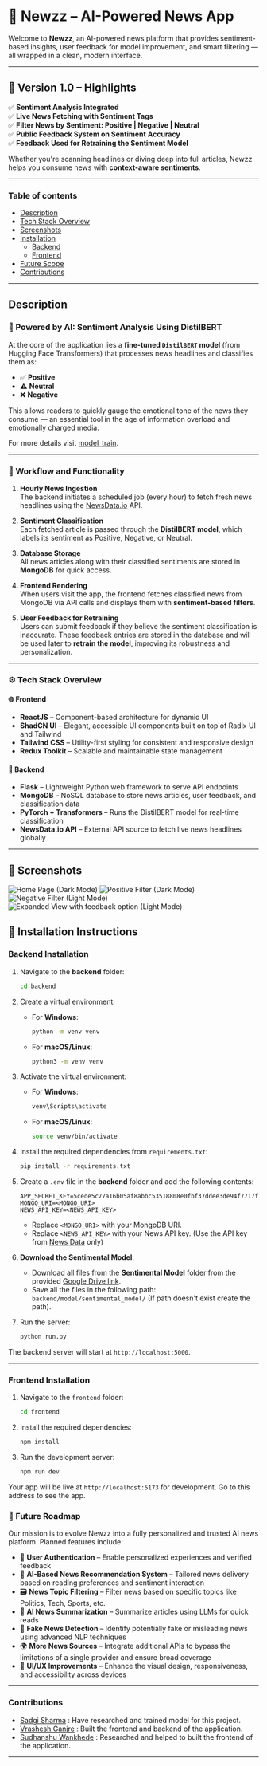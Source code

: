 # 📰 Newzz – AI-Powered News App

Welcome to **Newzz**, an AI-powered news platform that provides sentiment-based insights, user feedback for model improvement, and smart filtering — all wrapped in a clean, modern interface.

---

## 🚀 Version 1.0 – Highlights

✅ **Sentiment Analysis Integrated**  
✅ **Live News Fetching with Sentiment Tags**  
✅ **Filter News by Sentiment: Positive | Negative | Neutral**  
✅ **Public Feedback System on Sentiment Accuracy**  
✅ **Feedback Used for Retraining the Sentiment Model**

Whether you're scanning headlines or diving deep into full articles, Newzz helps you consume news with **context-aware sentiments**.

---

### Table of contents

- [Description](#description)
- [Tech Stack Overview](#️-tech-stack-overview)
- [Screenshots](#-screenshots)
- [Installation](#-installation-instructions)
  - [Backend](#backend-installation)
  - [Frontend](#frontend-installation)
- [Future Scope](#-future-scope)
- [Contributions](#contributions)

---

## Description

### 🧠 Powered by AI: Sentiment Analysis Using DistilBERT

At the core of the application lies a **fine-tuned `DistilBERT` model** (from Hugging Face Transformers) that processes news headlines and classifies them as:

- ✅ **Positive**
- ⚠️ **Neutral**
- ❌ **Negative**

This allows readers to quickly gauge the emotional tone of the news they consume — an essential tool in the age of information overload and emotionally charged media.

For more details visit [model_train](./model_train/readme.md).

---

### 🔄 Workflow and Functionality

1. **Hourly News Ingestion**  
   The backend initiates a scheduled job (every hour) to fetch fresh news headlines using the [NewsData.io](https://newsdata.io/) API.

2. **Sentiment Classification**  
   Each fetched article is passed through the **DistilBERT model**, which labels its sentiment as Positive, Negative, or Neutral.

3. **Database Storage**  
   All news articles along with their classified sentiments are stored in **MongoDB** for quick access.

4. **Frontend Rendering**  
   When users visit the app, the frontend fetches classified news from MongoDB via API calls and displays them with **sentiment-based filters**.

5. **User Feedback for Retraining**  
   Users can submit feedback if they believe the sentiment classification is inaccurate. These feedback entries are stored in the database and will be used later to **retrain the model**, improving its robustness and personalization.

---

### ⚙️ Tech Stack Overview

#### 🌐 **Frontend**

- **ReactJS** – Component-based architecture for dynamic UI
- **ShadCN UI** – Elegant, accessible UI components built on top of Radix UI and Tailwind
- **Tailwind CSS** – Utility-first styling for consistent and responsive design
- **Redux Toolkit** – Scalable and maintainable state management

#### 🧪 **Backend**

- **Flask** – Lightweight Python web framework to serve API endpoints
- **MongoDB** – NoSQL database to store news articles, user feedback, and classification data
- **PyTorch + Transformers** – Runs the DistilBERT model for real-time classification
- **NewsData.io API** – External API source to fetch live news headlines globally

---

## 📸 Screenshots

![Home Page (Dark Mode)](./screenshots/Screenshot_1.png)
![Positive Filter (Dark Mode)](./screenshots/Screenshot_2.png)
![Negative Filter (Light Mode)](./screenshots/Screenshot_3.png)
![Expanded View with feedback option (Light Mode)](./screenshots/Screenshot_4.png)

## 🔧 Installation Instructions

### Backend Installation

1. Navigate to the **backend** folder:

   ```bash
   cd backend
   ```

2. Create a virtual environment:

   - For **Windows**:

     ```bash
     python -m venv venv
     ```

   - For **macOS/Linux**:
     ```bash
     python3 -m venv venv
     ```

3. Activate the virtual environment:

   - For **Windows**:

     ```bash
     venv\Scripts\activate
     ```

   - For **macOS/Linux**:
     ```bash
     source venv/bin/activate
     ```

4. Install the required dependencies from `requirements.txt`:

   ```bash
   pip install -r requirements.txt
   ```

5. Create a `.env` file in the **backend** folder and add the following contents:

   ```env
   APP_SECRET_KEY=5cede5c77a16b05af8abbc53518808e0fbf37ddee3de94f7717f7c96c150d342
   MONGO_URI=<MONGO_URI>
   NEWS_API_KEY=<NEWS_API_KEY>
   ```

   - Replace `<MONGO_URI>` with your MongoDB URI.
   - Replace `<NEWS_API_KEY>` with your News API key. (Use the API key from [News Data](https://newsdata.io/) only)

6. **Download the Sentimental Model**:

   - Download all files from the **Sentimental Model** folder from the provided [Google Drive link](https://drive.google.com/drive/folders/1spIQpuRltzJNp7nld6Hm3vSmCP6qd3fv?usp=sharing).
   - Save all the files in the following path: `backend/model/sentimental_model/` (If path doesn't exist create the path).

7. Run the server:
   ```bash
   python run.py
   ```

The backend server will start at `http://localhost:5000`.

---

### Frontend Installation

1. Navigate to the `frontend` folder:

   ```bash
   cd frontend
   ```

2. Install the required dependencies:

   ```bash
   npm install
   ```

3. Run the development server:

   ```bash
   npm run dev
   ```

Your app will be live at `http://localhost:5173` for development. Go to this address to see the app.

### 🧭 Future Roadmap

Our mission is to evolve Newzz into a fully personalized and trusted AI news platform. Planned features include:

- 🔐 **User Authentication** – Enable personalized experiences and verified feedback
- 🎯 **AI-Based News Recommendation System** – Tailored news delivery based on reading preferences and sentiment interaction
- 🗃️ **News Topic Filtering** – Filter news based on specific topics like Politics, Tech, Sports, etc.
- 🤖 **AI News Summarization** – Summarize articles using LLMs for quick reads
- 🚫 **Fake News Detection** – Identify potentially fake or misleading news using advanced NLP techniques
- 🌍 **More News Sources** – Integrate additional APIs to bypass the limitations of a single provider and ensure broad coverage
- 🎨 **UI/UX Improvements** – Enhance the visual design, responsiveness, and accessibility across devices

---

### Contributions

- [Sadgi Sharma](https://github.com/Sadgi-Sharma) : Have researched and trained model for this project.
- [Vrashesh Ganjre](https://github.com/vrasheshganjre) : Built the frontend and backend of the application.
- [Sudhanshu Wankhede](https://github.com/Sudhanshu2604) : Researched and helped to built the frontend of the application.

---
